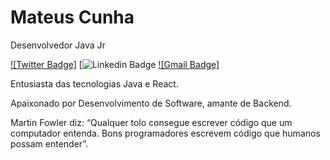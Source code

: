 # Mateus Cunha 

Desenvolvedor Java Jr

[![Twitter Badge]](https://twitter.com/dieegosf) 
[![Linkedin Badge](https://www.linkedin.com/in/cunhadev/) 
[![Gmail Badge]](mailto:dev.mateuscunha@gmail.com)

Entusiasta das tecnologias Java e React.

Apaixonado por Desenvolvimento de Software, amante de Backend.

Martin Fowler diz:
“Qualquer tolo consegue escrever código que um computador entenda. Bons programadores escrevem código que humanos possam entender”.

